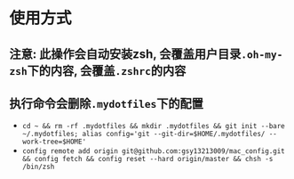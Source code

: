 # 使用方式
## 注意: 此操作会自动安装zsh, 会覆盖用户目录`.oh-my-zsh`下的内容, 会覆盖`.zshrc`的内容
## 执行命令会删除`.mydotfiles`下的配置
- `cd ~ && rm -rf .mydotfiles && mkdir .mydotfiles && git init --bare ~/.mydotfiles; alias config='git --git-dir=$HOME/.mydotfiles/ --work-tree=$HOME'`
- `config remote add origin git@github.com:gsy13213009/mac_config.git && config fetch && config reset --hard origin/master && chsh -s /bin/zsh`
